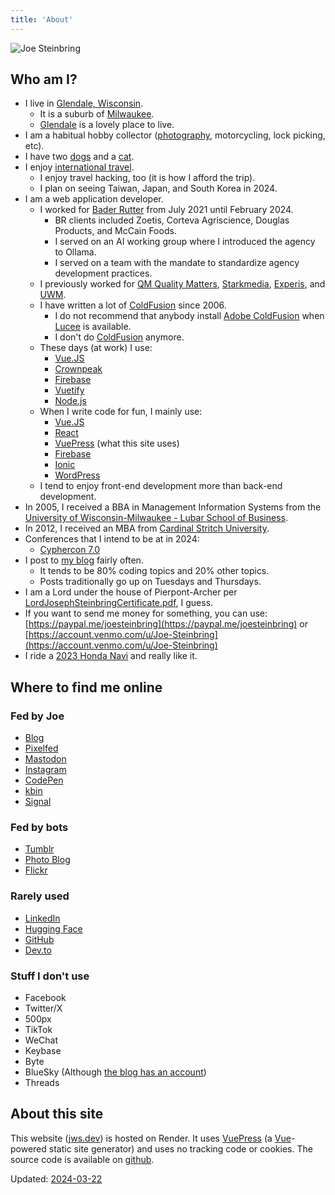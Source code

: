 ```yaml
---
title: 'About'
---
```


<link rel="manifest" href="manifest.json">
<link rel="webmention" href="https://webmention.io/jws.dev/webmention" />
<link rel="pingback" href="https://webmention.io/jws.dev/xmlrpc" />

![Joe Steinbring](logo.png)

## Who am I?

* I live in [Glendale, Wisconsin](http://www.glendale-wi.org/).
	* It is a suburb of [Milwaukee](https://city.milwaukee.gov/).
	* [Glendale](https://en.wikipedia.org/wiki/Glendale,_Wisconsin) is a lovely place to live.
* I am a habitual hobby collector ([photography](https://pixelfed.social/steinbring), motorcycling, lock picking, etc).
* I have two [dogs](https://jws.news/tag/dogs/) and a [cat](https://jws.news/tag/cat/).
* I enjoy [international travel](TravelGoals.html).
	* I enjoy travel hacking, too (it is how I afford the trip).
	* I plan on seeing Taiwan, Japan, and South Korea in 2024.
* I am a web application developer.
	* I worked for [Bader Rutter](https://baderrutter.com/) from July 2021 until February 2024.
		* BR clients included Zoetis, Corteva Agriscience, Douglas Products, and McCain Foods.
		* I served on an AI working group where I introduced the agency to Ollama.
		* I served on a team with the mandate to standardize agency development practices.
	* I previously worked for [QM Quality Matters](https://www.qualitymatters.org/), [Starkmedia](https://www.starkmedia.com/), [Experis](http://www.experis.com/), and [UWM](https://uwm.edu).
	* I have written a lot of [ColdFusion](https://en.wikipedia.org/wiki/ColdFusion_Markup_Language) since 2006.
		* I do not recommend that anybody install [Adobe ColdFusion](https://www.adobe.com/products/coldfusion-family.html) when [Lucee](https://lucee.org/) is available.
		* I don't do [ColdFusion](https://cfdocs.org/) anymore.
	* These days (at work) I use:
		* [Vue.JS](https://jws.news/tag/vue-js/)
		* [Crownpeak](https://www.crownpeak.com/)
		* [Firebase](https://jws.news/tag/firebase/)
		* [Vuetify](https://vuetifyjs.com/en/)
		* [Node.js](https://jws.news/tag/node-js/)
	* When I write code for fun, I mainly use:
		* [Vue.JS](https://jws.news/tag/vue-js/)
		* [React](https://jws.news/tag/react/)
		* [VuePress](https://jws.news/tag/vuepress/) (what this site uses)
  		* [Firebase](https://jws.news/tag/firebase/)
  		* [Ionic](https://ionicframework.com/)
		* [WordPress](https://jws.news/tag/wordpress/)
	* I tend to enjoy front-end development more than back-end development.
* In 2005, I received a BBA in Management Information Systems from the [University of Wisconsin-Milwaukee - Lubar School of Business](https://uwm.edu/business/).
* In 2012, I received an MBA from [Cardinal Stritch University](https://www.stritch.edu/academics/programs/badgm).
* Conferences that I intend to be at in 2024:
	* [Cyphercon 7.0](https://cyphercon.com/)
* I post to [my blog](https://jws.news/) fairly often.
	* It tends to be 80% coding topics and 20% other topics.
	* Posts traditionally go up on Tuesdays and Thursdays.
* I am a Lord under the house of Pierpont-Archer per [LordJosephSteinbringCertificate.pdf](/pdf/LordJosephSteinbringCertificate.pdf), I guess.
* If you want to send me money for something, you can use: [https://paypal.me/joesteinbring](https://paypal.me/joesteinbring) or [https://account.venmo.com/u/Joe-Steinbring](https://account.venmo.com/u/Joe-Steinbring)
* I ride a [2023 Honda Navi](https://powersports.honda.com/motorcycle/minimoto/navi) and really like it.

## Where to find me online

### Fed by Joe

* <a rel="me" href="https://jws.news">Blog</a>
* <a rel="me" href="https://pixelfed.social/i/web/profile/11244">Pixelfed</a>
* <a rel="me" href="https://toot.works/@joe">Mastodon</a>
* <a rel="me" href="https://www.instagram.com/joesteinbring/">Instagram</a>
* <a rel="me" href="https://codepen.io/steinbring">CodePen</a>
* <a rel="me" href="https://kbin.social/u/steinbring">kbin</a>
* <a rel="me" href="https://signal.me/#eu/wYx/v3zx0aPCt1RvLXBtCTcrKGWK0hJiIw2JpsQatK5UCSN9YMpDurXTeZ11atLj">Signal</a>

### Fed by bots

* <a rel="me" href="https://steinbring.jws.app/">Tumblr</a>
* <a rel="me" href="https://photos.jws.app">Photo Blog</a>
* <a rel="me" href="https://www.flickr.com/photos/joesteinbring/">Flickr</a>

### Rarely used

* <a rel="me" href="https://www.linkedin.com/in/steinbring/">LinkedIn</a>
* <a rel="me" href="https://huggingface.co/steinbring">Hugging Face</a>
* <a rel="me" href="https://github.com/steinbring/">GitHub</a>
* <a rel="me" href="https://dev.to/steinbring/">Dev.to</a>

### Stuff I don't use

* Facebook
* Twitter/X
* 500px
* TikTok
* WeChat
* Keybase
* Byte
* BlueSky (Although [the blog has an account](https://bsky.app/profile/jws.news))
* Threads

## About this site

This website ([jws.dev](https://jws.dev)) is hosted on Render. It uses [VuePress](https://vuepress.vuejs.org/) (a [Vue](https://vuejs.org/)-powered static site generator) and uses no tracking code or cookies.  The source code is available on [github](https://github.com/steinbring/jws.dev).

Updated:  [2024-03-22](https://web.archive.org/web/*/https://jws.dev)

